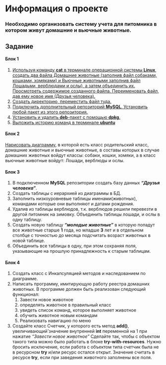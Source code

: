 # Информация о проекте
### Необходимо организовать систему учета для питомника в котором живут домашние и вьючные животные.
## Задание
#### Блок 1
1. [Используя команду **cat** в терминале операционной системы **Linux**, создать
   два файла Домашние животные (заполнив файл собаками, кошками,
   хомяками) и Вьючные животными заполнив файл Лошадьми, верблюдами и
   ослы), а затем объединить их. Просмотреть содержимое созданного файла.
   Переименовать файл, дав ему новое имя (Друзья человека).](CommandHistoryTerminal.md#task-1)
2. [Создать директорию, переместить файл туда.](CommandHistoryTerminal.md#task-2)
3. [Подключить дополнительный репозиторий **MySQL**. Установить любой пакет
   из этого репозитория.](CommandHistoryTerminal.md#task-3)
4. [Установить и удалить **deb**-пакет с помощью **dpkg**.](CommandHistoryTerminal.md#task-4)
5. [Выложить историю команд в терминале **ubuntu**](CommandHistoryTerminal.md#история-команд-в-терминале)

#### Блок 2
[Нарисовать диаграмму](image/diagram.png), в которой есть класс родительский класс, домашние
   животные и вьючные животные, в составы которых в случае домашних
   животных войдут классы: собаки, кошки, хомяки, а в класс вьючные животные
   войдут: Лошади, верблюды и ослы.

#### Блок 3
1. В подключенном **MySQL** репозитории создать базу данных ***“Друзья
   человека”***.
2. Создать таблицы с иерархией из диаграммы в БД.
3. Заполнить низкоуровневые таблицы именами(животных), командами
   которые они выполняют и датами рождения.
4. Удалив из таблицы верблюдов, т.к. верблюдов решили перевезти в другой
    питомник на зимовку. Объединить таблицы лошади, и ослы в одну таблицу. 
5. Создать новую таблицу ***“молодые животные”*** в которую попадут все
    животные старше **1** года, но младше **3** лет и в отдельном столбце с точностью
    до месяца подсчитать возраст животных в новой таблице.
6. Объединить все таблицы в одну, при этом сохраняя поля, указывающие на
    прошлую принадлежность к старым таблицам.
#### Блок 4
1. Создать класс с Инкапсуляцией методов и наследованием по диаграмме.
2. Написать программу, имитирующую работу реестра домашних животных.
    В программе должен быть реализован следующий функционал:
    1. Завести новое животное
    2. определять животное в правильный класс
    3. увидеть список команд, которое выполняет животное
    4. обучить животное новым командам
    5. Реализовать навигацию по меню
3. Создайте класс Счетчик, у которого есть метод **add()**, увеличивающий̆
    значение внутренней **int** переменной на 1 при нажатие *“Завести новое
    животное”* Сделайте так, чтобы с объектом такого типа можно было работать в
    блоке **try-with-resources**. Нужно бросить исключение, если работа с объектом
    типа счетчик была не в ресурсном **try** и/или ресурс остался открыт. Значение
    считать в ресурсе **try**, если при заведения животного заполнены все поля.